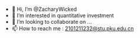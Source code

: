 - 👋 Hi, I’m @ZacharyWicked
- 👀 I’m interested in quantitative investment
- 💞️ I’m looking to collaborate on ...
- 📫 How to reach me : 2101211232@stu.pku.edu.cn

<!---
ZacharyWicked/ZacharyWicked is a ✨ special ✨ repository because its `README.md` (this file) appears on your GitHub profile.
You can click the Preview link to take a look at your changes.
--->
